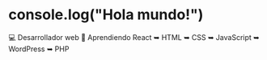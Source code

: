 <h1>console.log("Hola mundo!")</h1>

💻 Desarrollador web
🌱 Aprendiendo React
➥ HTML
➥ CSS
➥ JavaScript
➥ WordPress
➥ PHP

<!--
**DamianCP97/DamianCP97** is a ✨ _special_ ✨ repository because its `README.md` (this file) appears on your GitHub profile.

Here are some ideas to get you started:

- 🔭 I’m currently working on ...
- 🌱 I’m currently learning ...
- 👯 I’m looking to collaborate on ...
- 🤔 I’m looking for help with ...
- 💬 Ask me about ...
- 📫 How to reach me: ...
- 😄 Pronouns: ...
- ⚡ Fun fact: ...
-->
